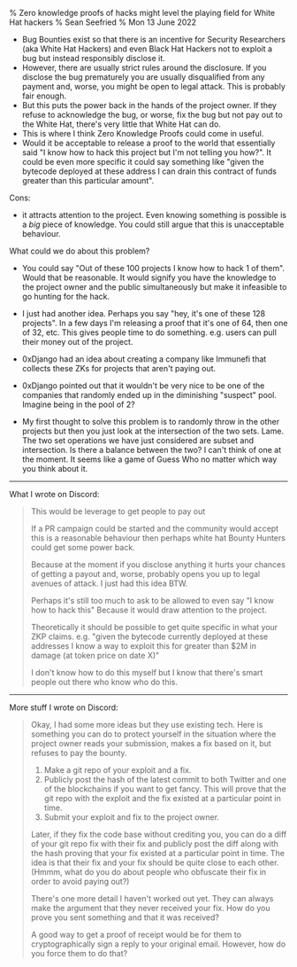 % Zero knowledge proofs of hacks might level the playing field for White Hat hackers
% Sean Seefried
% Mon 13 June 2022

- Bug Bounties exist so that there is an incentive for Security Researchers (aka White Hat Hackers) and even Black Hat Hackers not to exploit a bug but instead responsibly disclose it.
- However, there are usually strict rules around the disclosure. If you disclose the bug prematurely you are usually disqualified from any payment and, worse, you might be open to legal attack. This is probably fair enough.
- But this puts the power back in the hands of the project owner. If they refuse to acknowledge the bug, or worse, fix the bug but not pay out to the White Hat, there's very little that White Hat can do.
- This is where I think Zero Knowledge Proofs could come in useful.
- Would it be acceptable to release a proof to the world that essentially said "I know how to hack this project but I'm not telling you how?". It could be even more specific it could say something like "given the bytecode deployed at these address I can drain this contract of funds greater than this particular amount".


Cons:
- it attracts attention to the project. Even knowing something is possible is a _big_ piece of knowledge. You could still argue that this is unacceptable behaviour.

What could we do about this problem?

- You could say "Out of these 100 projects I know how to hack 1 of them". Would that be reasonable. It would signify you have the knowledge to the project owner and the public simultaneously but make it infeasible to go hunting for the hack.

- I just had another idea. Perhaps you say "hey, it's one of these 128 projects". In a few days I'm releasing a proof that it's one of 64, then one of 32, etc. This gives people time to do something. e.g. users can pull their money out of the project.

- 0xDjango had an idea about creating a company like Immunefi that collects these ZKs for projects that aren't paying out.

- 0xDjango pointed out that it wouldn't be very nice to be one of the companies that randomly ended up in the diminishing "suspect" pool. Imagine being in the pool of 2?

- My first thought to solve this problem is to randomly throw in the other projects but then you just look at the intersection of the two sets. Lame. The two set operations we have just considered are subset and intersection. Is there a balance between the two? I can't think of one at the moment. It seems like a game of Guess Who no matter which way you think about it.

----

What I wrote on Discord:

> This would be leverage to get people to pay out
>
> If a PR campaign could be started and the community would accept this is a reasonable behaviour then perhaps white hat Bounty Hunters could get some power back.
>
> Because at the moment if you disclose anything it hurts your chances of getting a payout and, worse, probably opens you up to legal avenues of attack.
> I just had this idea BTW.
>
> Perhaps it's still too much to ask to be allowed to even say "I know how to hack this"
> Because it would draw attention to the project.
>
> Theoretically it should be possible to get quite specific in what your ZKP claims. e.g. "given the bytecode currently deployed at these addresses I know a way to exploit this for greater than $2M in damage (at token price on date X)"
>
> I don't know how to do this myself but I know that there's smart people out there who know who do this.

----

More stuff I wrote on Discord:

> Okay, I had some more ideas but they use existing tech.
> Here is something you can do to protect yourself in the situation where the project owner reads your submission, makes a fix based on it, but refuses to pay the bounty.
>
> 1. Make a git repo of your exploit and a fix.
> 2. Publicly post the hash of the latest commit to both Twitter and one of the blockchains if you want to get fancy. This will prove that the git repo with the exploit and the fix existed at a particular point in time.
> 3. Submit your exploit and fix to the project owner.
>
> Later, if they fix the code base without crediting you, you can do a diff of your git repo fix with their fix and publicly post the diff along with the hash proving that your fix existed at a particular point in time. The idea is that their fix and your fix should be quite close to each other. (Hmmm, what do you do about people who obfuscate their fix in order to avoid paying out?)
>
>There's one more detail I haven't worked out yet. They can always make the argument that they never received your fix. How do you prove you sent something and that it was received?
>
>A good way to get a proof of receipt would be for them to cryptographically sign a reply to your original email. However, how do you force them to do that?
